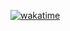 <a href="https://wakatime.com/badge/github/nenz24/latian-fca"><img src="https://wakatime.com/badge/github/nenz24/latian-fca.svg" alt="wakatime"></a>
